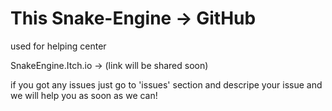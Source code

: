 # This Snake-Engine -> GitHub
used for helping center


SnakeEngine.Itch.io -> (link will be shared soon)

if you got any issues just go to 'issues' section and descripe your issue and we will help you as soon as we can!
